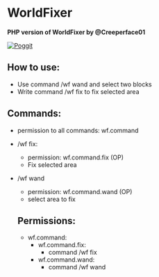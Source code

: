 # WorldFixer

**PHP version of WorldFixer by @Creeperface01**

[![Poggit](https://poggit.pmmp.io/ci.shield/CzechPMDevs/WorldFixer/WorldFixer)](https://poggit.pmmp.io/ci/CzechPMDevs/WorldFixer/WorldFixer)

## How to use:

- Use command /wf wand and select two blocks
- Write command /wf fix to fix selected area

## Commands:

- permission to all commands: wf.command

- /wf fix:
  - permission: wf.command.fix (OP)
  - Fix selected area
- /wf wand
  - permission: wf.command.wand (OP)
  - select area to fix
  
  ## Permissions:
  
  - wf.command:
    - wf.command.fix:
      - command /wf fix
    - wf.command.wand:
      - command /wf wand
